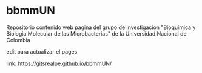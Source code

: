 # bbmmUN
Repositorio contenido web pagina del grupo de investigación "Bioquímica y Biologia Molecular de las Microbacterias" de la Universidad Nacional de Colombia

edit para actualizar el pages

link: https://gitsrealpe.github.io/bbmmUN/

